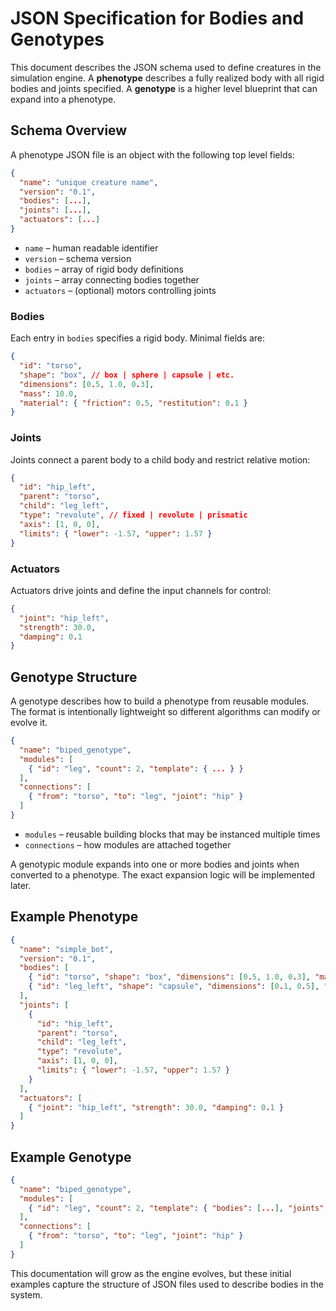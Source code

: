 # JSON Specification for Bodies and Genotypes

This document describes the JSON schema used to define creatures in the
simulation engine. A **phenotype** describes a fully realized body with all
rigid bodies and joints specified. A **genotype** is a higher level blueprint
that can expand into a phenotype.

## Schema Overview

A phenotype JSON file is an object with the following top level fields:

```json
{
  "name": "unique creature name",
  "version": "0.1",
  "bodies": [...],
  "joints": [...],
  "actuators": [...]
}
```

* `name` – human readable identifier
* `version` – schema version
* `bodies` – array of rigid body definitions
* `joints` – array connecting bodies together
* `actuators` – (optional) motors controlling joints

### Bodies

Each entry in `bodies` specifies a rigid body. Minimal fields are:

```json
{
  "id": "torso",
  "shape": "box", // box | sphere | capsule | etc.
  "dimensions": [0.5, 1.0, 0.3],
  "mass": 10.0,
  "material": { "friction": 0.5, "restitution": 0.1 }
}
```

### Joints

Joints connect a parent body to a child body and restrict relative motion:

```json
{
  "id": "hip_left",
  "parent": "torso",
  "child": "leg_left",
  "type": "revolute", // fixed | revolute | prismatic
  "axis": [1, 0, 0],
  "limits": { "lower": -1.57, "upper": 1.57 }
}
```

### Actuators

Actuators drive joints and define the input channels for control:

```json
{
  "joint": "hip_left",
  "strength": 30.0,
  "damping": 0.1
}
```

## Genotype Structure

A genotype describes how to build a phenotype from reusable modules. The format
is intentionally lightweight so different algorithms can modify or evolve it.

```json
{
  "name": "biped_genotype",
  "modules": [
    { "id": "leg", "count": 2, "template": { ... } }
  ],
  "connections": [
    { "from": "torso", "to": "leg", "joint": "hip" }
  ]
}
```

* `modules` – reusable building blocks that may be instanced multiple times
* `connections` – how modules are attached together

A genotypic module expands into one or more bodies and joints when converted to
a phenotype. The exact expansion logic will be implemented later.

## Example Phenotype

```json
{
  "name": "simple_bot",
  "version": "0.1",
  "bodies": [
    { "id": "torso", "shape": "box", "dimensions": [0.5, 1.0, 0.3], "mass": 10.0 },
    { "id": "leg_left", "shape": "capsule", "dimensions": [0.1, 0.5], "mass": 2.0 }
  ],
  "joints": [
    {
      "id": "hip_left",
      "parent": "torso",
      "child": "leg_left",
      "type": "revolute",
      "axis": [1, 0, 0],
      "limits": { "lower": -1.57, "upper": 1.57 }
    }
  ],
  "actuators": [
    { "joint": "hip_left", "strength": 30.0, "damping": 0.1 }
  ]
}
```

## Example Genotype

```json
{
  "name": "biped_genotype",
  "modules": [
    { "id": "leg", "count": 2, "template": { "bodies": [...], "joints": [...] } }
  ],
  "connections": [
    { "from": "torso", "to": "leg", "joint": "hip" }
  ]
}
```

This documentation will grow as the engine evolves, but these initial examples
capture the structure of JSON files used to describe bodies in the system.
